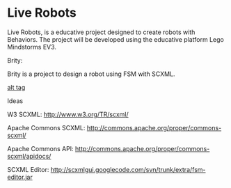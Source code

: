 Live Robots
==========
 
Live Robots, is a educative project designed to create robots with Behaviors.
The project will be developed using the educative platform Lego Mindstorms EV3.

Brity:

Brity is a project to design a robot using FSM with SCXML.

[alt tag](https://raw.github.com/jabrena/liverobots/master/docs/scxml/BrityModel.png)

Ideas

W3 SCXML: http://www.w3.org/TR/scxml/

Apache Commons SCXML: http://commons.apache.org/proper/commons-scxml/

Apache Commons API: http://commons.apache.org/proper/commons-scxml/apidocs/

SCXML Editor: http://scxmlgui.googlecode.com/svn/trunk/extra/fsm-editor.jar



